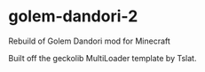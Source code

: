 # golem-dandori-2
Rebuild of Golem Dandori mod for Minecraft

Built off the geckolib MultiLoader template by Tslat.